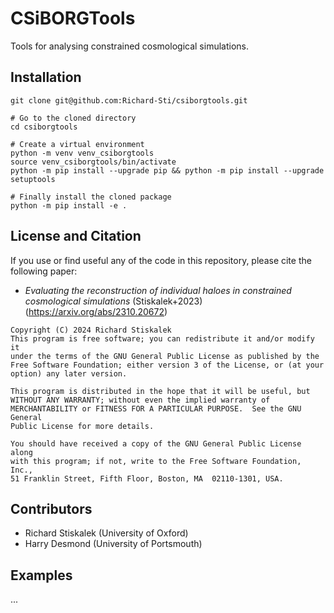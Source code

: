 # CSiBORGTools

Tools for analysing constrained cosmological simulations.



## Installation
```
git clone git@github.com:Richard-Sti/csiborgtools.git

# Go to the cloned directory
cd csiborgtools

# Create a virtual environment
python -m venv venv_csiborgtools
source venv_csiborgtools/bin/activate
python -m pip install --upgrade pip && python -m pip install --upgrade setuptools

# Finally install the cloned package
python -m pip install -e .
```

## License and Citation

If you use or find useful any of the code in this repository, please cite the following paper:

- *Evaluating the reconstruction of individual haloes in constrained cosmological simulations* (Stiskalek+2023) (https://arxiv.org/abs/2310.20672)

```
Copyright (C) 2024 Richard Stiskalek
This program is free software; you can redistribute it and/or modify it
under the terms of the GNU General Public License as published by the
Free Software Foundation; either version 3 of the License, or (at your
option) any later version.

This program is distributed in the hope that it will be useful, but
WITHOUT ANY WARRANTY; without even the implied warranty of
MERCHANTABILITY or FITNESS FOR A PARTICULAR PURPOSE.  See the GNU General
Public License for more details.

You should have received a copy of the GNU General Public License along
with this program; if not, write to the Free Software Foundation, Inc.,
51 Franklin Street, Fifth Floor, Boston, MA  02110-1301, USA.
```

## Contributors
- Richard Stiskalek (University of Oxford)
- Harry Desmond (University of Portsmouth)


## Examples
...
